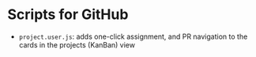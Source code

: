 # Scripts for GitHub

 - `project.user.js`: adds one-click assignment, and PR navigation to the cards in the projects (KanBan) view
